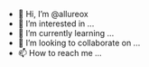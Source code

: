 - 👋 Hi, I’m @allureox
- 👀 I’m interested in ...
- 🌱 I’m currently learning ...
- 💞️ I’m looking to collaborate on ...
- 📫 How to reach me ...

<!---
allureox/allureox is a ✨ special ✨ repository because its `README.md` (this file) appears on your GitHub profile.
You can click the Preview link to take a look at your changes.
--->
